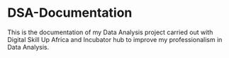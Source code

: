 # DSA-Documentation
This is the documentation of my Data Analysis project carried out with Digital Skill Up Africa and Incubator hub to improve my professionalism in Data Analysis.

